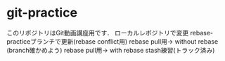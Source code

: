 # git-practice
このリポジトリはGit動画講座用です．
ローカルレポジトリで変更 
rebase-practiceブランチで更新(rebase conflict用)
rebase pull用-> without rebase (branch確かめよう)
rebase pull用-> with  rebase
stash練習(トラック済み)
